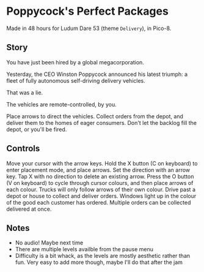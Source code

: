 # Poppycock's Perfect Packages

Made in 48 hours for Ludum Dare 53 (theme `Delivery`), in Pico-8.

## Story

You have just been hired by a global megacorporation.

Yesterday, the CEO Winston Poppycock announced his latest triumph: a fleet of fully autonomous self-driving delivery vehicles.

That was a lie.

The vehicles are remote-controlled, by you.

Place arrows to direct the vehicles. Collect orders from the depot, and deliver them to the homes of eager consumers. Don't let the backlog fill the depot, or you'll be fired.

## Controls

Move your cursor with the arrow keys.
Hold the X button (C on keyboard) to enter placement mode, and place arrows. Set the direction with an arrow key. Tap X with no direction to delete an existing arrow.
Press the O button (V on keyboard) to cycle through cursor colours, and then place arrows of each colour.
Trucks will only follow arrows of their own colour.
Drive past a depot or house to collect and deliver orders.
Windows light up in the colour of the good each customer has ordered.
Multiple orders can be collected delivered at once.

## Notes
- No audio! Maybe next time
- There are multiple levels availble from the pause menu
- Difficulty is a bit whack, as the levels are mostly aesthetic rather than fun. Very easy to add more though, maybe I'll do that after the jam